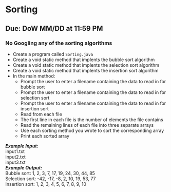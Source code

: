 # Sorting

## Due: DoW MM/DD at 11:59 PM

### No Googling any of the sorting algorithms

- Create a program called `Sorting.java`
- Create a void static method that implents the bubble sort algorithm
- Create a void static method that implents the selection sort algorithm
- Create a void static method that implents the insertion sort algorithm
- In the main method:
  - Prompt the user to enter a filename containing the data to read in for bubble sort
  - Prompt the user to enter a filename containing the data to read in for selection sort
  - Prompt the user to enter a filename containing the data to read in for insertion sort
  - Read from each file
  - The first line in each file is the number of elements the file contains
  - Read the remaining lines of each file into three separate arrays
  - Use each sorting method you wrote to sort the corresponding array
  - Print each sorted array

***Example Input:***\
input1.txt\
input2.txt\
input3.txt\
***Example Output:***\
Bubble sort: 1, 2, 3, 7, 17, 19, 24, 30, 44, 85\
Selection sort: -42, -17, -8, 2, 10, 19, 53, 77\
Insertion sort: 1, 2, 3, 4, 5, 6, 7, 8, 9, 10
